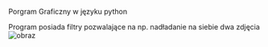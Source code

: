 Porgram Graficzny w języku python

Program posiada filtry pozwalające na np. nadładanie na siebie dwa zdjęcia
![obraz](https://github.com/Xeno95/Porgram-Graficzny/assets/100935907/1096056e-27f1-4d8e-b2d2-6604ac5909c0)
